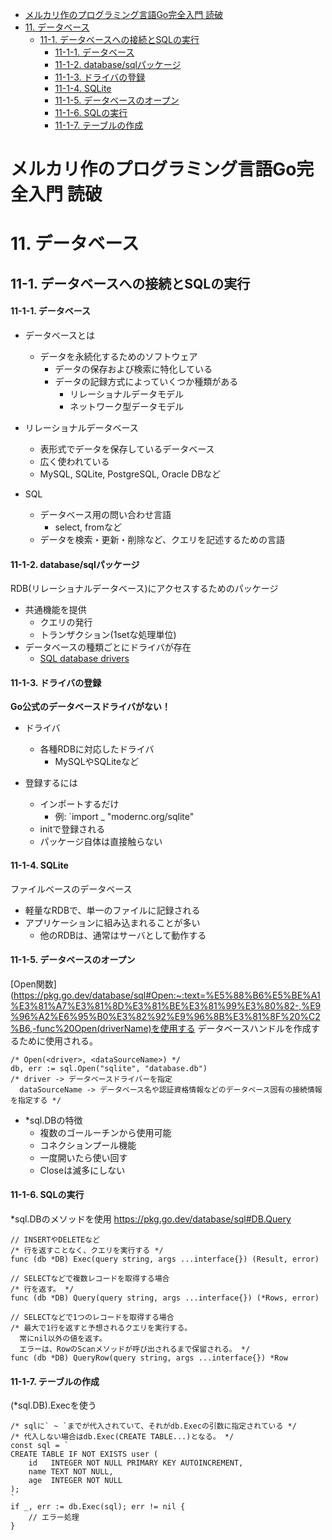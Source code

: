 - [メルカリ作のプログラミング言語Go完全入門 読破](#メルカリ作のプログラミング言語go完全入門-読破)
- [11. データベース](#11-データベース)
  - [11-1. データベースへの接続とSQLの実行](#11-1-データベースへの接続とsqlの実行)
      - [11-1-1. データベース](#11-1-1-データベース)
      - [11-1-2. database/sqlパッケージ](#11-1-2-databasesqlパッケージ)
      - [11-1-3. ドライバの登録](#11-1-3-ドライバの登録)
      - [11-1-4. SQLite](#11-1-4-sqlite)
      - [11-1-5. データベースのオープン](#11-1-5-データベースのオープン)
      - [11-1-6. SQLの実行](#11-1-6-sqlの実行)
      - [11-1-7. テーブルの作成](#11-1-7-テーブルの作成)
# メルカリ作のプログラミング言語Go完全入門 読破
# 11. データベース
## 11-1. データベースへの接続とSQLの実行
#### 11-1-1. データベース
- データベースとは
  - データを永続化するためのソフトウェア
    - データの保存および検索に特化している
    - データの記録方式によっていくつか種類がある
      - リレーショナルデータモデル
      - ネットワーク型データモデル

- リレーショナルデータベース
  - 表形式でデータを保存しているデータベース
  - 広く使われている
  - MySQL, SQLite, PostgreSQL, Oracle DBなど

- SQL
  - データベース用の問い合わせ言語
    - select, fromなど
  - データを検索・更新・削除など、クエリを記述するための言語

#### 11-1-2. database/sqlパッケージ
RDB(リレーショナルデータベース)にアクセスするためのパッケージ
- 共通機能を提供
  - クエリの発行
  - トランザクション(1setな処理単位)
- データベースの種類ごとにドライバが存在
  - [SQL database drivers](https://github.com/golang/go/wiki/SQLDrivers)

#### 11-1-3. ドライバの登録
**Go公式のデータベースドライバがない！**
- ドライバ
  - 各種RDBに対応したドライバ
    - MySQLやSQLiteなど

- 登録するには
  - インポートするだけ
    - 例: `import _ "modernc.org/sqlite"
  - initで登録される
  - パッケージ自体は直接触らない

#### 11-1-4. SQLite
ファイルベースのデータベース
- 軽量なRDBで、単一のファイルに記録される
- アプリケーションに組み込まれることが多い
  - 他のRDBは、通常はサーバとして動作する

#### 11-1-5. データベースのオープン
[Open関数](https://pkg.go.dev/database/sql#Open:~:text=%E5%88%B6%E5%BE%A1%E3%81%A7%E3%81%8D%E3%81%BE%E3%81%99%E3%80%82-,%E9%96%A2%E6%95%B0%E3%82%92%E9%96%8B%E3%81%8F%20%C2%B6,-func%20Open(driverName)を使用する
データベースハンドルを作成するために使用される。
```go:
/* Open(<driver>, <dataSourceName>) */
db, err := sql.Open("sqlite", "database.db")
/* driver -> データベースドライバーを指定
  dataSourceName -> データベース名や認証資格情報などのデータベース固有の接続情報を指定する */
```

- *sql.DBの特徴
  - 複数のゴールーチンから使用可能
  - コネクションプール機能
  - 一度開いたら使い回す
  - Closeは滅多にしない

#### 11-1-6. SQLの実行
*sql.DBのメソッドを使用
https://pkg.go.dev/database/sql#DB.Query
```go:
// INSERTやDELETEなど
/* 行を返すことなく、クエリを実行する */
func (db *DB) Exec(query string, args ...interface{}) (Result, error)

// SELECTなどで複数レコードを取得する場合
/* 行を返す。 */
func (db *DB) Query(query string, args ...interface{}) (*Rows, error)

// SELECTなどで1つのレコードを取得する場合
/* 最大で1行を返すと予想されるクエリを実行する。
  常にnil以外の値を返す。
  エラーは、RowのScanメソッドが呼び出されるまで保留される。 */
func (db *DB) QueryRow(query string, args ...interface{}) *Row
```

#### 11-1-7. テーブルの作成
(*sql.DB).Execを使う
```go:
/* sqlに` ~ `までが代入されていて、それがdb.Execの引数に指定されている */
/* 代入しない場合はdb.Exec(CREATE TABLE...)となる。 */
const sql = `
CREATE TABLE IF NOT EXISTS user (
	id   INTEGER NOT NULL PRIMARY KEY AUTOINCREMENT,
	name TEXT NOT NULL,
	age  INTEGER NOT NULL
);
`
if _, err := db.Exec(sql); err != nil {
	// エラー処理
}
```
